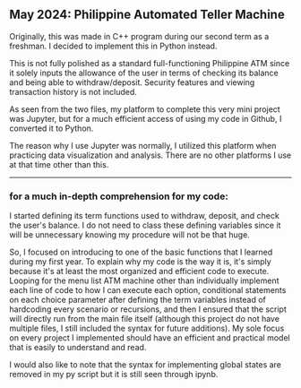 ## May 2024: Philippine Automated Teller Machine

Originally, this was made in C++ program during our second term as a freshman. I decided to implement this in Python instead.

This is not fully polished as a standard full-functioning Philippine ATM since it solely inputs the allowance of the user in terms of checking its balance and being able to withdraw/deposit. Security features and viewing transaction history is not included.

As seen from the two files, my platform to complete this very mini project was Jupyter, but for a much efficient access of using my code in Github, I converted it to Python.

The reason why I use Jupyter was normally, I utilized this platform when practicing data visualization and analysis. There are no other platforms I use at that time other than this.

---

### for a much in-depth comprehension for my code:

I started defining its term functions used to withdraw, deposit, and check the user's balance. I do not need to class these defining variables since it will be unnecessary knowing my procedure will not be that huge.

So, I focused on introducing to one of the basic functions that I learned during my first year. To explain why my code is the way it is, it's simply because it's at least the most organized and efficient code to execute. Looping for the menu list ATM machine other than individually implement each line of code to how I can execute each option, conditional statements on each choice parameter after defining the term variables instead of hardcoding every scenario or recursions, and then I ensured that the script will directly run from the main file itself (although this project do not have multiple files, I still included the syntax for future additions). My sole focus on every project I implemented should have an efficient and practical model that is easily to understand and read.

I would also like to note that the syntax for implementing global states are removed in my py script but it is still seen through ipynb.
